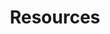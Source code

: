 ---
layout: home
title: Resources
background:  assets/images/turnera.jpg
height: 80vh
navbar:
    color: white
    hasWhiteText: false
    floating: true
composition:
  - type: heroImage
  - type: features
    data: Resources.Guides
permalink: /es/garden_resources
lang-ref: garden_resources
---